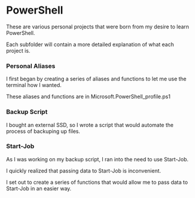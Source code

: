 # PowerShell


These are various personal projects that were born from my desire to learn PowerShell.


Each subfolder will contain a more detailed explanation of what each project is.


### Personal Aliases


I first began by creating a series of aliases and functions to let me use the terminal how I wanted.


These aliases and functions are in Microsoft.PowerShell_profile.ps1


### Backup Script


I bought an external SSD, so I wrote a script that would automate the process of backuping up files.


### Start-Job


As I was working on my backup script, I ran into the need to use Start-Job.


I quickly realized that passing data to Start-Job is inconvenient.


I set out to create a series of functions that would allow me to pass data to Start-Job in an easier way.